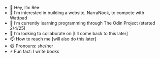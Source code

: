 - 👋 Hey, I’m Rée
- 👀 I’m interested in building a website, NarraNook, to compete with Wattpad
- 🌱 I’m currently learning programming through The Odin Project (started 2/4/25)
- 💞️ I’m looking to collaborate on [I'll come back to this later]
- 📫 How to reach me [will also do this later]
- 😄 Pronouns: she/her
- ⚡ Fun fact: I write books

<!---
DesareeImani/DesareeImani is a ✨ special ✨ repository because its `README.md` (this file) appears on your GitHub profile.
You can click the Preview link to take a look at your changes.
--->
